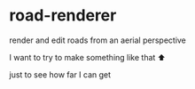 # road-renderer
render and edit roads from an aerial perspective

I want to try to make something like that ⬆️

just to see how far I can get
